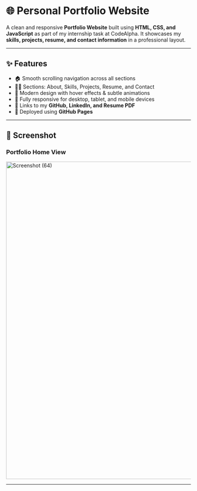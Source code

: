 # 🌐 Personal Portfolio Website  

A clean and responsive **Portfolio Website** built using **HTML, CSS, and JavaScript** as part of my internship task at CodeAlpha.
It showcases my **skills, projects, resume, and contact information** in a professional layout.  

---

## ✨ Features  
- 🏠 Smooth scrolling navigation across all sections  
- 👩‍💻 Sections: About, Skills, Projects, Resume, and Contact  
- 🎨 Modern design with hover effects & subtle animations  
- 📱 Fully responsive for desktop, tablet, and mobile devices  
- 🔗 Links to my **GitHub, LinkedIn, and Resume PDF**  
- 🚀 Deployed using **GitHub Pages**  

---

## 📸 Screenshot  

### Portfolio Home View  

<img width="1900" height="867" alt="Screenshot (64)" src="https://github.com/user-attachments/assets/8fe30de4-cd53-4d6c-9c7f-afc380e8a930" />

---
